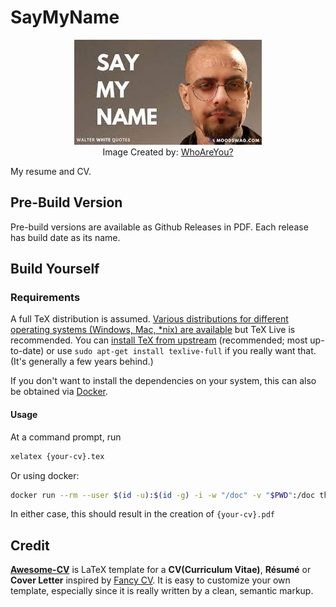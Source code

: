 # SayMyName
<p align="center">
<figure align="center">
    <img src="./images/me-wlater.jpeg"/>
    <figcaption>Image Created by: <a href="https://github.com/mrakhgari/whoAreYou">WhoAreYou?</a></figcaption>
</figure>
</p>


My resume and CV.

## Pre-Build Version

Pre-build versions are available as Github Releases in PDF. Each release has build date as its name.

## Build Yourself

### Requirements

A full TeX distribution is assumed. [Various distributions for different operating systems (Windows, Mac, \*nix) are available](http://tex.stackexchange.com/q/55437) but TeX Live is recommended.
You can [install TeX from upstream](https://tex.stackexchange.com/q/1092) (recommended; most up-to-date) or use `sudo apt-get install texlive-full` if you really want that. (It's generally a few years behind.)

If you don't want to install the dependencies on your system, this can also be obtained via [Docker](https://docker.com).

#### Usage

At a command prompt, run

```bash
xelatex {your-cv}.tex
```

Or using docker:

```bash
docker run --rm --user $(id -u):$(id -g) -i -w "/doc" -v "$PWD":/doc thomasweise/texlive make
```

In either case, this should result in the creation of `{your-cv}.pdf`


## Credit
[**Awesome-CV**](https://github.com/posquit0/Awesome-CV) is LaTeX template for a **CV(Curriculum Vitae)**, **Résumé** or **Cover Letter** inspired by [Fancy CV](https://www.sharelatex.com/templates/cv-or-resume/fancy-cv). It is easy to customize your own template, especially since it is really written by a clean, semantic markup.
